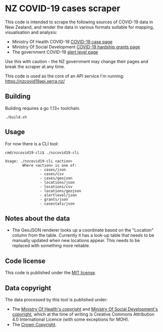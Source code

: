 # NZ COVID-19 cases scraper

This code is intended to scrape the following sources of COVID-19 data in New Zealand, and render the data in various formats suitable for mapping, visualisation and analysis:
 - Ministry Of Health COVID-19 [COVID-19 case page](https://www.health.govt.nz/our-work/diseases-and-conditions/covid-19-novel-coronavirus/covid-19-current-cases)
 - Ministry Of Social Development [COVID-19 hardship grants page](https://www.msd.govt.nz/about-msd-and-our-work/newsroom/2020/covid-19/covid-19-data.html)
 - The government COVID-19 [alert level page](https://covid19.govt.nz/government-actions/covid-19-alert-level/) 

Use this with caution - the NZ government may change their pages and break the scraper at any time.

This code is used as the core of an API service I'm running: https://nzcovid19api.xerra.nz/

## Building

Building requires a go 1.13+ toolchain.

`./build.sh`

## Usage

For now there is a CLI tool:

```
cmd/nzcovid19-cli$ ./nzcovid19-cli 

Usage: ./nzcovid19-cli <action>
        Where <action> is one of:
                - cases/json
                - cases/csv
                - cases/geojson
                - locations/json
                - locations/csv
                - locations/geojson
                - alertlevel/json
                - grants/json
		        - casestats/json
```

## Notes about the data

- The GeoJSON renderer looks up a coordinate based on the "Location" column from the table. Currently it has a look-up table that needs to be manually updated when new locations appear. This needs to be replaced with something more reliable.

## Code license

This code is published under the [MIT license](LICENSE.txt).

## Data copyright

The data processed by this tool is published under:
 - The [Ministry Of Health's copyright](https://www.health.govt.nz/about-site/copyright) and [Ministry Of Social Development's copyright](https://www.msd.govt.nz/about-msd-and-our-work/tools/copyright-statement.html), which at the time
of writing is Creative Commons Attribution 4.0 International Licence (with some exceptions for MOH).
 - The [Crown Copyright](https://www.iponz.govt.nz/about-ip/copyright/crown-copyright/).